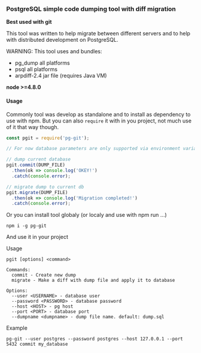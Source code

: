 ### PostgreSQL simple code dumping tool with diff migration

**Best used with git**

This tool was written to help migrate between different servers and to help with distributed development on PostgreSQL.

WARNING: This tool uses and bundles:

- pg_dump all platforms
- psql all platforms
- arpdiff-2.4 jar file (requires Java VM)

**node >=4.8.0**

#### Usage

Commonly tool was develop as standalone and to install as dependency to use with npm. But you can also `require`
it with in you project, not much use of it that way though.

```js
const pgit = require('pg-git');

// For now database parameters are only supported via environment variables

// dump current database
pgit.commit(DUMP_FILE)
  .then(ok => console.log('OKEY!')
  .catch(console.error);

// migrate dump to current db
pgit.migrate(DUMP_FILE)
  .then(ok => console.log('Migration completed!')
  .catch(console.error);
```

Or you can install tool globaly (or localy and use with npm run ...)

```
npm i -g pg-git
```

And use it in your project

Usage 

```
pgit [options] <command>

Commands:
  commit - Create new dump
  migrate - Make a diff with dump file and apply it to database

Options:
  --user <USERNAME> - database user
  --password <PASSWORD> - database password
  --host <HOST> - pg host
  --port <PORT> - database port
  --dumpname <dumpname> - dump file name. default: dump.sql
```

Example

```
pg-git --user postgres --password postgres --host 127.0.0.1 --port 5432 commit my_database
```
